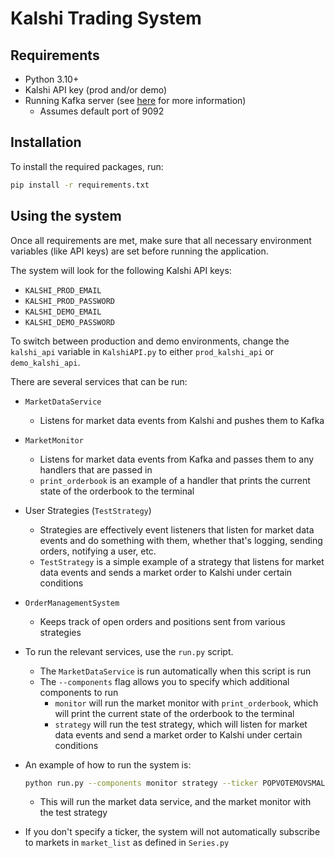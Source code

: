 # Kalshi Trading System

## Requirements
- Python 3.10+
- Kalshi API key (prod and/or demo)
- Running Kafka server (see [here](https://kafka.apache.org/quickstart) for more information)
    - Assumes default port of 9092

## Installation

To install the required packages, run:

```bash
pip install -r requirements.txt
```

## Using the system

Once all requirements are met, make sure that all necessary environment variables (like API keys) are set before running the application.

The system will look for the following Kalshi API keys:
- `KALSHI_PROD_EMAIL`
- `KALSHI_PROD_PASSWORD`
- `KALSHI_DEMO_EMAIL`
- `KALSHI_DEMO_PASSWORD`

To switch between production and demo environments, change the `kalshi_api` variable in `KalshiAPI.py` to either `prod_kalshi_api` or `demo_kalshi_api`.

There are several services that can be run:
- `MarketDataService` 
    - Listens for market data events from Kalshi and pushes them to Kafka
- `MarketMonitor`
    - Listens for market data events from Kafka and passes them to any handlers that are passed in
    - `print_orderbook` is an example of a handler that prints the current state of the orderbook to the terminal
- User Strategies (`TestStrategy`)
    - Strategies are effectively event listeners that listen for market data events and do something with them, whether that's logging, sending orders, notifying a user, etc.
    - `TestStrategy` is a simple example of a strategy that listens for market data events and sends a market order to Kalshi under certain conditions
- `OrderManagementSystem`
    - Keeps track of open orders and positions sent from various strategies

- To run the relevant services, use the `run.py` script.
    - The `MarketDataService` is run automatically when this script is run
    - The `--components` flag allows you to specify which additional components to run
        - `monitor` will run the market monitor with `print_orderbook`, which will print the current state of the orderbook to the terminal
        - `strategy` will run the test strategy, which will listen for market data events and send a market order to Kalshi under certain conditions
- An example of how to run the system is:
    ```bash
    python run.py --components monitor strategy --ticker POPVOTEMOVSMALLER-24
    ```
    - This will run the market data service, and the market monitor with the test strategy
- If you don't specify a ticker, the system will not automatically subscribe to markets in `market_list` as defined in `Series.py`